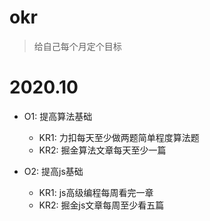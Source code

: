 # okr

>给自己每个月定个目标

# 2020.10

- O1: 提高算法基础

  - KR1: 力扣每天至少做两题简单程度算法题
  - KR2: 掘金算法文章每天至少一篇


- O2: 提高js基础

   - KR1: js高级编程每周看完一章
   - KR2: 掘金js文章每周至少看五篇
